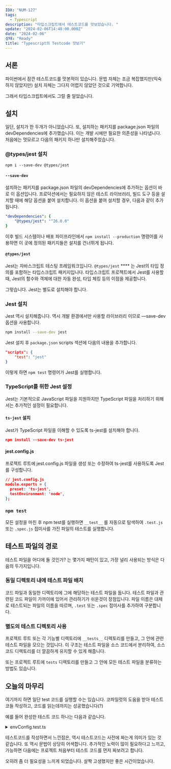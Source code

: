 ```yaml
---
IDX: "NUM-127"
tags:
  - Typescript
description: "타입스크립트에서 테스트코드를 맛보았습니다. "
update: "2024-02-06T14:48:00.000Z"
date: "2024-02-06"
상태: "Ready"
title: "Typescript의 Testcode 맛보기"
---
```

## 서론

파이썬에서 잠깐 테스트코드를 맛본적이 있습니다. 문법 자체는 조금 복잡했지만(익숙하지 않았지만) 설치 자체는 그다지 어렵지 않았던 것으로 기억합니다. 

그래서 타입스크립트에서도 그럴 줄 알았습니다. 

## 설치 

일단, 설치가 한 두개가 아니었습니다. 또, 설치하는 패키지를 package.json 파일의 devDependencies에 추가했습니다. 이는 개발 시에만 필요한 의존성을 나타냅니다. 처음에는 멋모르고 다음의 패키지 하나만 설치해주었습니다. 

### @types/jest 설치

```shell
npm i --save-dev @types/jest
```

#### `--save-dev`

설치하는 패키지를 package.json 파일의 devDependencies에 추가하는 옵션이 바로 이 옵션입니다. 프로덕션에서는 필요하지 않은 테스트 라이브러리, 빌드 도구 등을 설치할 때에 해당 옵션을 붙여 설치합니다. 이 옵션을 붙여 설치할 경우, 다음과 같이 추가됩니다. 

```yaml
"devDependencies": {
    "@types/jest": "^26.0.0"
}
```

이후 빌드 시스템이나 배포 파이프라인에서 `npm install --production` 명령어를 사용하면 이 곳에 정의된 패키지들은 설치를 건너뛰게 됩니다. 

#### `@types/jest`

Jest는 자바스크립트 테스팅 프레임워크입니다. `@types/jest` **** 는 Jest의 타입 정의를 포함하는 타입스크립트 패키지입니다. 타입스크립트 프로젝트에서 Jest를 사용할 때, Jest의 함수와 객체에 대한 자동 완성, 타입 체킹 등의 이점을 제공합니다. 

그렇습니다. Jest는 별도로 설치해야 합니다. 

### Jest 설치

Jest 역시 설치해줍니다. 역시 개발 환경에서만 사용할 라이브러리 이므로 —save-dev 옵션을 사용합니다.

```bash
npm install --save-dev jest
```

Jest 설치 후 `package.json`  scripts 섹션에 다음의 내용을 추가합니다. 

```json
"scripts": {
    "test": "jest"
}
```

이렇게 하면 `npm test` 명령어가 Jest를 실행합니다. 

### TypeScript를 위한 Jest 설정

Jest는 기본적으로 JavaScript 파일을 지원하지만 TypeScript 파일을 처리하기 위해서는 추가적인 설정이 필요합니다. 

#### `ts-jest` 설치

Jest가 TypeScript 파일을 이해할 수 있도록 ts-jest를 설치해야 합니다. 

```json
npm install --save-dev ts-jest
```

#### jest.config.js

프로젝트 루트에 jest.config.js 파일을 생성 또는 수정하여 ts-jest를 사용하도록 Jest를 구성합니다. 

```json
// jest.config.js
module.exports = {
  preset: 'ts-jest',
  testEnvironment: 'node',
};
```

### `npm test`

모든 설정을 마친 후 npm test를 실행하면 `__test__` 를 자동으로 탐색하여 `.test.js` 또는 `.spec.js` 접미사를 가진 파일의 테스트를 실행합니다. 

## 테스트 파일의 경로

테스트 파일을 어디에 둘 것인가? 는 몇가지 패턴이 있고, 가장 널리 사용되는 방식은 다음의 두가지입니다. 

### 동일 디렉토리 내에 테스트 파일 배치 

코드 파일과 동일한 디렉토리에 그에 해당하는 테스트 파일을 둡니다. 테스트 파일과 관련된 코드 파일이 가까이에 있어서 관리하기가 쉬운것이 장점입니다. 파일 이름은 대체로 테스트되는 파일의 이름을 따르며, `.test` 또는 `.spec` 접미사를 추가하여 구분합니다. 

### 별도의 테스트 디렉토리 사용

프로젝트 루트 또는 각 기능별 디렉토리에 `__tests__` 디렉토리를 만들고, 그 안에 관련 테스트 파일을 모으는 것입니다. 이 구조는 테스트 파일을 소스 코드에서 분리하여, 소스 코드 디렉토리를 더 깔끔하게 유지할 수 있게 해줍니다.

또는 프로젝트 루트에 `tests` 디렉토리를 만들고 그 안에 모든 테스트 파일을 분류하는 방법도 있습니다.

## 오늘의 마무리

여기까지 하면 일단 test 코드를 실행할 수는 있습니다. 코파일럿의 도움을 받아 테스트코들 작성하고, 코드를 읽는데까지는 성공했습니다(?)

예를 들어 완성한 테스트 코드 하나는 다음과 같습니다. 

<details>
<summary>envConfig.test.ts</summary>

```python
import { EnvConfig } from '../envConfig';

describe('EnvConfig', () => {
    let envConfig: EnvConfig;
    beforeAll(() => {
        // 환경 변수 설정
        process.env.BLOG_URL = 'https://example.com/';
        process.env.SAVE_DIR = '/path/to/save';
        process.env.SAVE_SUB_DIR = 'subdir';

        // EnvConfig 인스턴스 생성
        envConfig = EnvConfig.create();
    });

    afterAll(() => {
        // 환경 변수 정리
        delete process.env.BLOG_URL;
        delete process.env.SAVE_DIR;
        delete process.env.SAVE_SUB_DIR;
    });

    it('should have the correct notionKey value', () => {
        expect(envConfig.notionKey).toEqual(process.env.NOTION_KEY || '');
    });

    it('should have the correct databaseid value', () => {
        expect(envConfig.databaseid).toEqual(
            process.env.NOTION_DATABASE_ID || '',
        );
    });

    it('should correctly handle trailing slashes', () => {
        expect(envConfig.blogUrl).toEqual('https://example.com'); // 끝 슬래시 제거 확인
        expect(envConfig.saveDir).toEqual('/path/to/save/'); // 끝에 슬래시 추가 확인
        expect(envConfig.saveSubDir).toEqual('subdir/'); // 끝에 슬래시 추가 확인
    });
});
```


</details>

테스트코드를 작성하면서 느낀점은, 역시 테스트코드는 사전에 짜는게 의미가 있는 것 같습니다. 또 역시 문법이 상당히 어색합니다. 추가적인 노력이 많이 필요하다고 느끼고, 가능하면 다음에는 프로젝트 처음부터 테스트 코드를 먼저 짜보려고 합니다. 

오히려 좀 더 필요성을 느끼게 되었습니다. 살짝 고생했지만 좋은 시간이었습니다. 

